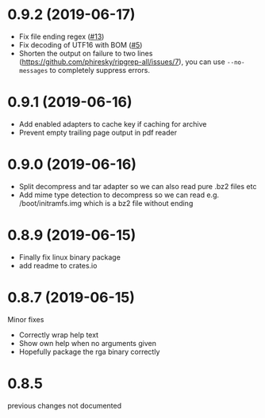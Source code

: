 # 0.9.2 (2019-06-17)

-   Fix file ending regex ([#13](https://github.com/phiresky/ripgrep-all/issues/13))
-   Fix decoding of UTF16 with BOM ([#5](https://github.com/phiresky/ripgrep-all/issues/5))
-   Shorten the output on failure to two lines (https://github.com/phiresky/ripgrep-all/issues/7), you can use `--no-messages` to completely suppress errors.

# 0.9.1 (2019-06-16)

-   Add enabled adapters to cache key if caching for archive
-   Prevent empty trailing page output in pdf reader

# 0.9.0 (2019-06-16)

-   Split decompress and tar adapter so we can also read pure .bz2 files etc
-   Add mime type detection to decompress so we can read e.g. /boot/initramfs.img which is a bz2 file without ending

# 0.8.9 (2019-06-15)

-   Finally fix linux binary package
-   add readme to crates.io

# 0.8.7 (2019-06-15)

Minor fixes

-   Correctly wrap help text
-   Show own help when no arguments given
-   Hopefully package the rga binary correctly

# 0.8.5

previous changes not documented
